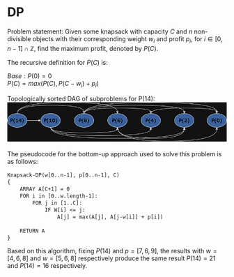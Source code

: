 # DP

Problem statement: Given some knapsack with capacity $C$ and $n$ non-divisible objects with their corresponding weight $w_{i}$ and profit $p_{i}$, for $i \in [0, n-1] \cap \mathbb{Z}$, find the maximum profit, denoted by $P(C)$.

The recursive definition for $P(C)$ is:

$Base: P(0) = 0$ <br>
$P(C) = max(P(C), P(C - w_{i}) + p_{i})$


Topologically sorted DAG of subproblems for P(14):<br>
![dp](https://github.com/edward62740/SC2001-Project/blob/main/Project3/doc/dp.jpg)
<br><br>
The pseudocode for the bottom-up approach used to solve this problem is as follows:
```
Knapsack-DP(w[0..n-1], p[0..n-1], C)
{
    ARRAY A[C+1] = 0
    FOR i in [0..w.length-1]:
        FOR j in [1..C]:
            IF W[i] <= j:
                A[j] = max(A[j], A[j-w[i]] + p[i])

    RETURN A
}
```

Based on this algorithm, fixing $P(14)$ and $p=[7,6,9]$, the results with $w=[4,6,8]$ and $w=[5,6,8]$ respectively produce the same result $P(14) = 21$ and $P(14) = 16$ respectively. <br>
